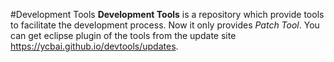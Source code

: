 #Development Tools
**Development Tools** is a repository which provide tools to facilitate the development process. Now it only provides *Patch Tool*. You can get eclipse plugin of the tools from the update site https://ycbai.github.io/devtools/updates.
